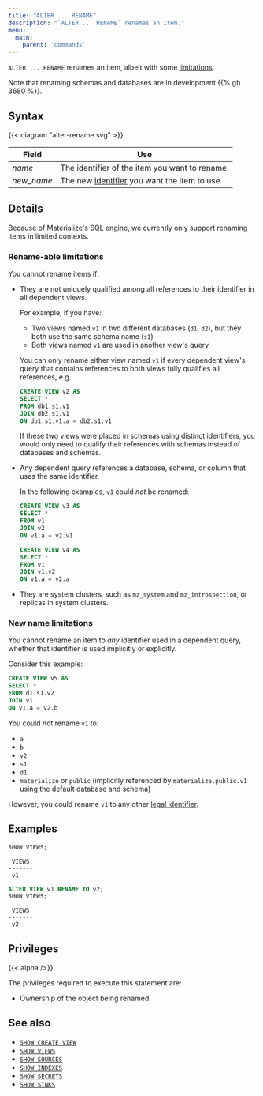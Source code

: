 ```yaml
---
title: "ALTER ... RENAME"
description: "`ALTER ... RENAME` renames an item."
menu:
  main:
    parent: 'commands'
---
```


`ALTER ... RENAME` renames an item, albeit with some [limitations](#details).

Note that renaming schemas and databases are in development {{% gh 3680 %}}.

## Syntax

{{< diagram "alter-rename.svg" >}}

Field | Use
------|-----
_name_ | The identifier of the item you want to rename.
_new&lowbar;name_ | The new [identifier](/sql/identifiers) you want the item to use.

## Details

Because of Materialize's SQL engine, we currently only support renaming items in
limited contexts.

### Rename-able limitations

You cannot rename items if:

- They are not uniquely qualified among all references to their identifier in
  all dependent views.

    For example, if you have:

    - Two views named `v1` in two different databases (`d1`, `d2`), but they
      both use the same schema name (`s1`)
    - Both views named `v1` are used in another view's query

    You can only rename either view named `v1` if every dependent view's query
    that contains references to both views fully qualifies all references, e.g.

    ```sql
    CREATE VIEW v2 AS
    SELECT *
    FROM db1.s1.v1
    JOIN db2.s1.v1
    ON db1.s1.v1.a = db2.s1.v1
    ```

    If these two views were placed in schemas using distinct identifiers, you
    would only need to qualify their references with schemas instead of
    databases and schemas.

- Any dependent query references a database, schema, or column that uses the same identifier.

    In the following examples, `v1` could _not_ be renamed:

    ```sql
    CREATE VIEW v3 AS
    SELECT *
    FROM v1
    JOIN v2
    ON v1.a = v2.v1
    ```

    ```sql
    CREATE VIEW v4 AS
    SELECT *
    FROM v1
    JOIN v1.v2
    ON v1.a = v2.a
    ```

- They are system clusters, such as `mz_system` and `mz_introspection`, or replicas in system clusters.

### New name limitations

You cannot rename an item to _any_ identifier used in a dependent query,
whether that identifier is used implicitly or explicitly.

Consider this example:

```sql
CREATE VIEW v5 AS
SELECT *
FROM d1.s1.v2
JOIN v1
ON v1.a = v2.b
```

You could not rename `v1` to:

- `a`
- `b`
- `v2`
- `s1`
- `d1`
- `materialize` or `public` (implicitly referenced by `materialize.public.v1` using the default database and schema)

However, you could rename `v1` to any other [legal identifier](/sql/identifiers).

## Examples

```sql
SHOW VIEWS;
```
```nofmt
 VIEWS
-------
 v1
```
```sql
ALTER VIEW v1 RENAME TO v2;
SHOW VIEWS;
```
```nofmt
 VIEWS
-------
 v2
```

## Privileges

{{< alpha />}}

The privileges required to execute this statement are:

- Ownership of the object being renamed.

## See also

- [`SHOW CREATE VIEW`](/sql/show-create-view)
- [`SHOW VIEWS`](/sql/show-views)
- [`SHOW SOURCES`](/sql/show-sources)
- [`SHOW INDEXES`](/sql/show-indexes)
- [`SHOW SECRETS`](/sql/show-secrets)
- [`SHOW SINKS`](/sql/show-sinks)
